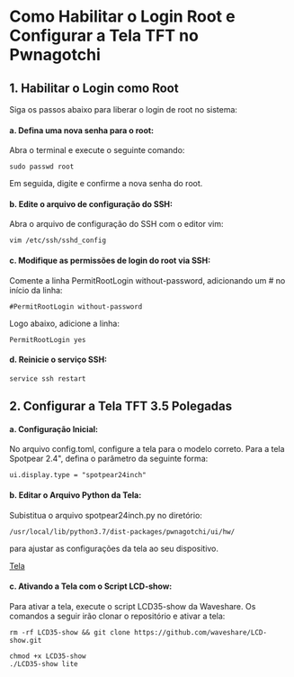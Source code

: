 # Como Habilitar o Login Root e Configurar a Tela TFT no Pwnagotchi
## 1. Habilitar o Login como Root
Siga os passos abaixo para liberar o login de root no sistema:

#### a. Defina uma nova senha para o root:

Abra o terminal e execute o seguinte comando:

```sudo passwd root```

Em seguida, digite e confirme a nova senha do root.

#### b. Edite o arquivo de configuração do SSH:

Abra o arquivo de configuração do SSH com o editor vim:


```vim /etc/ssh/sshd_config```

#### c. Modifique as permissões de login do root via SSH:

Comente a linha PermitRootLogin without-password, adicionando um # no início da linha:

```#PermitRootLogin without-password```

Logo abaixo, adicione a linha:

```PermitRootLogin yes```

#### d. Reinicie o serviço SSH:

```service ssh restart```

## 2. Configurar a Tela TFT 3.5 Polegadas

#### a. Configuração Inicial:

No arquivo config.toml, configure a tela para o modelo correto. Para a tela Spotpear 2.4", defina o parâmetro da seguinte forma:

```ui.display.type = "spotpear24inch"```

#### b. Editar o Arquivo Python da Tela:

Subistitua o arquivo spotpear24inch.py no diretório:

```/usr/local/lib/python3.7/dist-packages/pwnagotchi/ui/hw/```

para ajustar as configurações da tela ao seu dispositivo.

[Tela](https://github.com/sposito88/pwnagotchi_3.5_TFT/tree/main/Tela)


#### c. Ativando a Tela com o Script LCD-show:

Para ativar a tela, execute o script LCD35-show da Waveshare. Os comandos a seguir irão clonar o repositório e ativar a tela:


```rm -rf LCD35-show && git clone https://github.com/waveshare/LCD-show.git```

```cd LCD-show/
chmod +x LCD35-show
./LCD35-show lite
